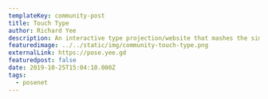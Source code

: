 ```yaml
---
templateKey: community-post
title: Touch Type
author: Richard Yee
description: An interactive type projection/website that mashes the simple body tracking provided by Posenet with particle movement based on the Reynolds Flocking algorithm. When there is no one in view, the installation renders an ambient flow of boids. But when PoseNet detects a person in view, the particles become letterforms that can be distorted with your hands.
featuredimage: ../../static/img/community-touch-type.png
externalLink: https://pose.yee.gd
featuredpost: false
date: 2019-10-25T15:04:10.000Z
tags:
  - posenet
---
```

